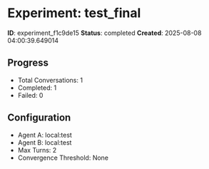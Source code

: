 # Experiment: test_final

**ID**: experiment_f1c9de15
**Status**: completed
**Created**: 2025-08-08 04:00:39.649014

## Progress

- Total Conversations: 1
- Completed: 1
- Failed: 0

## Configuration

- Agent A: local:test
- Agent B: local:test
- Max Turns: 2
- Convergence Threshold: None
